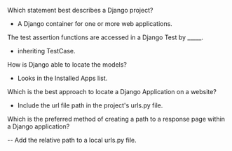Which statement best describes a Django project?

- A Django container for one or more web applications.

The test assertion functions are accessed in a Django Test by _____.

- inheriting TestCase.

How is Django able to locate the models?

- Looks in the Installed Apps list.

Which is the best approach to locate a Django Application on a website?

- Include the url file path in the project's urls.py file.

Which is the preferred method of creating a path to a response page within a Django application?


--  Add the relative path to a local urls.py file.